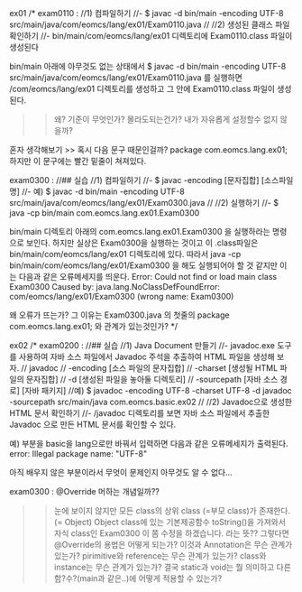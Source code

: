 ex01 /*
exam0110 :
//1) 컴파일하기
//- $ javac -d bin/main -encoding UTF-8 src/main/java/com/eomcs/lang/ex01/Exam0110.java
//
//2) 생성된 클래스 파일 확인하기
//- bin/main/com/eomcs/lang/ex01 디렉토리에 Exam0110.class 파일이 생성된다

bin/main 아래에 아무것도 없는 상태에서
$ javac -d bin/main -encoding UTF-8 src/main/java/com/eomcs/lang/ex01/Exam0110.java
를 실행하면
/com/eomcs/lang/ex01 디렉토리를 생성하고 그 안에
Exam0110.class 파일이 생성된다.
>> 왜? 기준이 무엇인가? 몰라도되는건가? 내가 자유롭게 설정할수 없지 않을까?

혼자 생각해보기 >> 혹시 다음 문구 때문인걸까?
package com.eomcs.lang.ex01;
하지만 이 문구에는 빨간 밑줄이 쳐져있다.




exam0300 :
//## 실습
//1) 컴파일하기
//- $ javac -encoding [문자집합] [소스파일명]
//- 예) $ javac -d bin/main -encoding UTF-8 src/main/java/com/eomcs/lang/ex01/Exam0300.java
//
//2) 실행하기
//- $ java -cp bin/main com.eomcs.lang.ex01.Exam0300

bin/main 디렉토리 아래의 com.eomcs.lang.ex01.Exam0300 을 실행하라는 명령으로 보인다.
하지만 실상은 Exam0300을 실행하는 것이고 이 .class파일은
bin/main/com/eomcs/lang/ex01
디렉토리에 있다. 따라서
java -cp bin/main/com/eomcs/lang/ex01/Exam0300
을 해도 실행되어야 할 것 같지만 이는 다음과 같은 오류메세지를 띄운다.
Error: Could not find or load main class Exam0300
Caused by: java.lang.NoClassDefFoundError: com/eomcs/lang/ex01/Exam0300 (wrong name: Exam0300)

왜 오류가 뜨는가? 그 이유는 Exam0300.java 의 첫줄의
package com.eomcs.lang.ex01;
와 관계가 있는것인가?
*/




ex02 /*
exam0200 :
//## 실습
//1) Java Document 만들기
//- javadoc.exe 도구를 사용하여 자바 소스 파일에서 Javadoc 주석을 추출하여 HTML 파일을 생성해 보자.
//     javadoc 
//       -encoding [소스 파일의 문자집합]
//       -charset [생성될 HTML 파일의 문자집합]
//       -d [생성된 파일을 놓아둘 디렉토리] 
//       -sourcepath [자바 소스 경로] [자바 패키지]
//예) $ javadoc -encoding UTF-8 -charset UTF-8 -d javadoc -sourcepath src/main/java com.eomcs.basic.ex02
//
//2) Javadoc으로 생성한 HTML 문서 확인하기
//- /javadoc 디렉토리를 보면 자바 소스 파일에서 추출한 Javadoc 으로 만든 HTML 문서를 확인할 수 있다.

예) 부분을 basic을 lang으로만 바꿔서 입력하면 다음과 같은 오류메세지가 출력된다.
error: Illegal package name: "UTF-8"

아직 배우지 않은 부분이라서 무엇이 문제인지 아무것도 알 수 없다...




exam0300 :
@Override
머하는 개념일까??
>> 눈에 보이지 않지만 모든 class의 상위 class (=부모 class)가 존재한다. (= Object)
>> Object class에 있는 기본제공함수 toString()을 가져와서 자식 class인 Exam0300 이 쫌 수정을 하겠습니다. 라는 뜻??
>> 그렇다면 @Override의 용법은 어떻게 되는가?
>> 이것과 Annotation은 무슨 관계가 있는가?
>> pirimitive와 reference는 무슨 관계가 있는가?
>> class와 instance는 무슨 관계가 있는가?
>> 결국 static과 void는 뭘 의미하고 다른 함?수?(main과 같은..)에 어떻게 적용할 수 있는가?